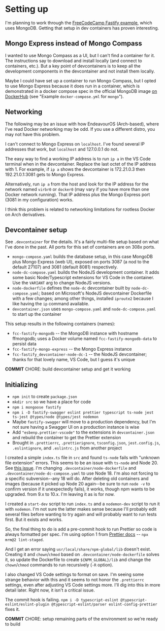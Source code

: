 # Setting up

I'm planning to work through the [FreeCodeCamp Fastify example](https://www.freecodecamp.org/news/how-to-build-blazing-fast-rest-apis-with-node-js-mongodb-fastify-and-swagger-114e062db0c9/), which uses MongoDB. Getting that setup in dev containers has proven interesting.

## Mongo Express instead of Mongo Compass

I wanted to use Mongo Compass as a UI, but I can't find a container for it. The instructions say to download and install locally (and connect to containers, etc.). But a key point of devcontainers is to keep all the development components in the devcontainer and not install them locally.

Maybe I could have set up a container to run Mongo Compass, but I opted to use Mongo Express because it does run in a container, which is demonstrated in a docker compose spec in the official MongoDB image [on DockerHub](https://hub.docker.com/_/mongo) (see "Example `docker-compose.yml` for `mongo`").

## Networking

The following may be an issue with how EndeavourOS (Arch-based), where I've read Docker networking may be odd. If you use a different distro, you may not have this problem.

I can't connect to Mongo Express on `localhost`. I've found several IP addresses that work, but `localhost` and 127.0.0.1 do not.

The easy way to find a working IP address is to run `ip a` in the VS Code terminal when in the devcontainer. Replace the last octet of the IP address with 1. For example, if `ip a` shows the devcontainer is 172.21.0.3 then 192.21.0.1:3081 gets to Mongo Express.

Alternatively, run `ip a` from the host and look for the IP address for the network named `virbr0` or `docker0` (may vary if you have more than one Docker network running). That IP address plus the Mongo Express port (3081 in my configuration) works.

I think this problem is related to networking limitations for rootless Docker on Arch derivatives.

## Devcontainer setup

See `.devcontainer` for the details. It's a fairly multi-file setup based on what I've done in the past. All ports for this set of containers are on 308x ports.

- `mongo-compose.yaml` builds the database setup, in this case MongoDB plus Mongo Express (web UI), exposed on ports 3087 (a nod to the default 27107) and 3081 (default 8081) respectively.
- `node-dc-compose.yaml` builds the NodeJS development container. It adds some basic Node/Typescript extensions for VS Code in the container. Use the `VARIANT` arg to change NodeJS versions.
- `node-dockerfile` defines the `node-dc` devcontainer built by `node-dc-compose.yaml`; based on Microsoft's NodeJS devcontainer Dockerfile with a few changes; among other things, installed `iproute2` because I like having the `ip` command available.
- `devcontainer.json` uses `mongo-compose.yaml` and `node-dc-compose.yaml` to start up the container

This setup results in the following containers (names):

- `fcc-fastify-mongodb` -- the MongoDB instance with hostname ffmongodb; uses a Docker volume named `fcc-fastify-mongodb-data` to persist data
- `fcc-fastify-mongo-express` -- the Mongo Express instance
- `fcc-fastify_devcontainer-node-dc-1` -- the NodeJS devcontainer; thanks for that lovely name, VS Code, but I guess it's unique

**COMMIT** CHORE: build devcontainer setup and get it working

## Initializing

- `npm init` to create `package.json`
- `mkdir src` so we have a place for code
- `npm i mongoose fastify`
- `npm i -D fastify-swagger eslint prettier typescript ts-node jest ts-jest @types/node @types/jest nodemon`
- Maybe `fastify-swagger` will move to a production dependency, but I'm not sure having a Swagger UI on a production instance is wise
- Add `"esbenp.prettier-vscode"` to the extensions in `devcontainer.json` and rebuild the container to get the Prettier extension
- Brought in `.prettierrc`, `.prettierignore`, `tsconfig.json`, `jest.config.js`, `.eslintignore`, and `.eslintrc.js` from another project

I created a simple `index.ts` file in `src` and found `ts-node` fails with "unknown file extension" errors. This seems to be an issue with `ts-node` and Node 20. See [this issue](https://github.com/TypeStrong/ts-node/issues/2033). I'm changing `.devcontainer/node-dockerfile` and `.devcontainer/node-dc-compose.yaml` to use Node 18. I'm also not forcing to a specific subversion--any 18 will do. After deleting old containers and images (because it picked up Node 20 again--be sure to run `node -v` to confirm version if it unexpectedly fails), it works, though npm wants to be upgraded. from 9.x to 10.x. I'm leaving it as is for now.

I created a `start-dev` script to run `index.ts` and a `nodemon-dev` script to run it with `nodemon`. I'm not sure the latter makes sense because I'll probably edit several files before wanting to try again and will probably want to run tests first. But it exists and works.

So, the final thing to do is add a pre-commit hook to run Prettier so code is always formatted per spec. I'm using option 1 from [Prettier docs](https://prettier.io/docs/en/precommit.html) -- `npx mrm@2 lint-staged`.

And I get an error saying `usr/local/share/npm-global/lib` doesn't exist. Creating it and `chown`/`chmod` based on `.devcontainer/node-dockerfile` solves it, so update the Dockerfile to create `${NPM_GLOBAL}/lib` and change the `chown`/`chmod` commands to run recursively (`-R` option).

I also changed VS Code settings to format on save. I'm seeing some strange behavior with this and it seems to not honor the `.prettierrc` settings, even after adjusting VS Code settings more. I'll dig into this in more detail later. Right now, it isn't a critical issue.

The commit hook is failing. `npm i -D typescript-eslint @typescript-eslint/eslint-plugin @typescript-eslint/parser eslint-config-prettier` fixes it.

**COMMIT** CHORE: setup remaining parts of the environment so we're ready to build
